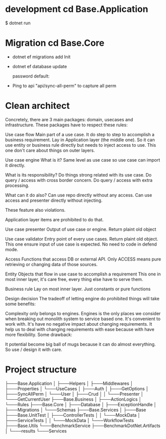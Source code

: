 ﻿# development cd Base.Application

$ dotnet run

# Migration cd Base.Core

-   dotnet ef migrations add Init
-   dotnet ef database update

    password default: 
- Ping to api "api/sync-all-perm" to capture all perm

# Clean architect

Concretely, there are 3 main packages: domain, usecases and infrastructure. These packages have to respect these rules:

Use case flow Main part of a use case. It do step to step to accomplish a business requirement. Lay in Application layer (the middle one). So it can use entity or business rule directly but needs to inject access to use. This one don't care about things on outer layers.

Use case engine What is it? Same level as use case so use case can import it directly.

What is its responsibility? Do things strong related with its use case. Do query / access with cross border concern. Do query / access with extra processing.

What can it do also? Can use repo directly without any access. Can use access and presenter directly without injecting.

These feature also violations.

Application layer items are prohibited to do that.

Use case presenter Output of use case or engine. Return plaint old object

Use case validator Entry point of every use cases. Return plaint old object. This one ensure input of use case is expected. No need to code in defend mode.

Access Functions that access DB or external API. Only ACCESS means pure retrieving or changing data of those sources.

Entity Objects that flow in use case to accomplish a requirement This one in most inner layer, it's care free, every thing else have to serve them.

Business rule Lay on most inner layer. Just constants or pure functions

Design decision The tradeoff of letting engine do prohibited things will take some benefits:

Complexity only belongs to engines. Engines is the only places we consider when breaking out monolith system to service based one. It's convenient to work with. It's have no negative impact about changing requirements. It help us to deal with changing requirements with ease because with have more flexibility. Some drawback:

It potential become big ball of mugs because it can do almost everything. So use / design it with care.

# Project structure

├───Base.Application
│   ├───Helpers
│   ├───Middlewares
│   ├───Properties
│   └───UseCases
│       ├───Auth
│       ├───GetOptions
│       ├───SyncAllPerm
│       └───User
│           ├───Crud
│           │   └───Presenter
│           └───GetCurrentUser
├───Base.Business
│   ├───ActionLogics
│   └───Rules
├───Base.Core
│   ├───Database
│   ├───ExceptionHandle
│   ├───Migrations
│   └───Schemas
├───Base.Services
│   ├───Base
├───Base.UnitTest
│   ├───ControllerTests
│   │   └───MockData
│   ├───ServiceTests
│   │   └───MockData
│   └───WorkflowTests
├───Base.Utils
└───BenchmarkService
    ├───BenchmarkDotNet.Artifacts
    │   └───results
    └───Services

